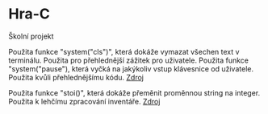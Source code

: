 # Hra-C
 Školní projekt

Použita funkce "system("cls")", která dokáže vymazat všechen text v terminálu. Použita pro přehlednější zážitek pro uživatele.
Použita funkce "system("pause"), která vyčká na jakýkoliv vstup klávesnice od uživatele. Použita kvůli přehlednějšímu kódu.
[Zdroj]([url](https://mathbits.com/MathBits/CompSci/Screen/clear.htm))

Použita funkce "stoi()", která dokáže přeměnit proměnnou string na integer. Použita k lehčímu zpracování inventáře.
[Zdroj]([url](https://www.freecodecamp.org/news/string-to-int-in-c-how-to-convert-a-string-to-an-integer-example/))
